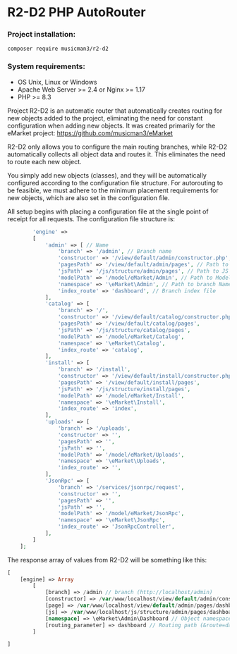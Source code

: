 # R2-D2 PHP AutoRouter

### Project installation:
`composer require musicman3/r2-d2`

### System requirements: 
  - OS Unix, Linux or Windows
  - Apache Web Server >= 2.4 or Nginx >= 1.17
  - PHP >= 8.3

Project R2-D2 is an automatic router that automatically creates routing for new objects added to the project, eliminating the need for constant configuration when adding new objects. It was created primarily for the eMarket project: https://github.com/musicman3/eMarket

R2-D2 only allows you to configure the main routing branches, while R2-D2 automatically collects all object data and routes it. This eliminates the need to route each new object.

You simply add new objects (classes), and they will be automatically configured according to the configuration file structure. For autorouting to be feasible, we must adhere to the minimum placement requirements for new objects, which are also set in the configuration file.

All setup begins with placing a configuration file at the single point of receipt for all requests. The configuration file structure is:

```php
        'engine' =>
        [
            'admin' => [ // Name
                'branch' => '/admin', // Branch name
                'constructor' => '/view/default/admin/constructor.php', // Path to template constructor file
                'pagesPath' => '/view/default/admin/pages', // Path to template pages
                'jsPath' => '/js/structure/admin/pages', // Path to JS files
                'modelPath' => '/model/eMarket/Admin', // Path to Model (objects this branch)
                'namespace' => '\eMarket\Admin', // Path to branch Namespace
                'index_route' => 'dashboard', // Branch index file
            ],
            'catalog' => [
                'branch' => '/',
                'constructor' => '/view/default/catalog/constructor.php',
                'pagesPath' => '/view/default/catalog/pages',
                'jsPath' => '/js/structure/catalog/pages',
                'modelPath' => '/model/eMarket/Catalog',
                'namespace' => '\eMarket\Catalog',
                'index_route' => 'catalog',
            ],
            'install' => [
                'branch' => '/install',
                'constructor' => '/view/default/install/constructor.php',
                'pagesPath' => '/view/default/install/pages',
                'jsPath' => '/js/structure/install/pages',
                'modelPath' => '/model/eMarket/Install',
                'namespace' => '\eMarket\Install',
                'index_route' => 'index',
            ],
            'uploads' => [
                'branch' => '/uploads',
                'constructor' => '',
                'pagesPath' => '',
                'jsPath' => '',
                'modelPath' => '/model/eMarket/Uploads',
                'namespace' => '\eMarket\Uploads',
                'index_route' => '',
            ],
            'JsonRpc' => [
                'branch' => '/services/jsonrpc/request',
                'constructor' => '',
                'pagesPath' => '',
                'jsPath' => '',
                'modelPath' => '/model/eMarket/JsonRpc',
                'namespace' => '\eMarket\JsonRpc',
                'index_route' => 'JsonRpcController',
            ],
        ]
    ];
```
The response array of values ​​from R2-D2 will be something like this:

```php
[
    [engine] => Array
        [
            [branch] => /admin // branch (http://localhost/admin)
            [constructor] => /var/www/localhost/view/default/admin/constructor.php // Path to template constructor file
            [page] => /var/www/localhost/view/default/admin/pages/dashboard/index.php // Path to this template file
            [js] => /var/www/localhost/js/structure/admin/pages/dashboard/js.php // Path to JS file-constructor
            [namespace] => \eMarket\Admin\Dashboard // Object namespace
            [routing_parameter] => dashboard // Routing path (&route=dashboard)
        ]

]
```
